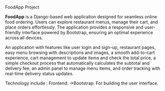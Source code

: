  FoodApp Project

**FoodApp** is a Django-based web application designed for seamless online food ordering. Users can explore restaurant menus, manage their cart, and place orders effortlessly. The application provides a responsive and user-friendly interface powered by Bootstrap, ensuring an optimal experience across all devices.

An application with features like user login and sign-up, restaurant pages, easy menu browsing with descriptions and images, a smooth add-to-cart experience, cart management to update items and check the total price, a simple checkout process that automatically calculates the subtotal and delivery fee, an admin panel to manage menu items, and order tracking with real-time delivery status updates.

Technology include : 
Frontend: ->Bootstrap: For building the user interface.












